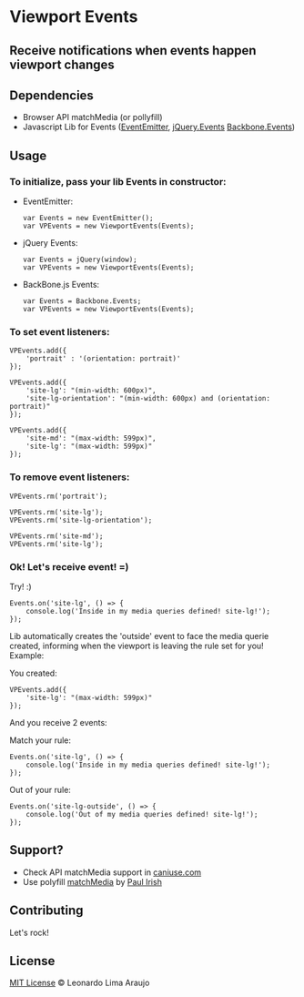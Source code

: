 # Viewport Events

## Receive notifications when events happen viewport changes


## Dependencies

* Browser API matchMedia (or pollyfill)
* Javascript Lib for Events ([EventEmitter](https://github.com/Wolfy87/EventEmitter), [jQuery.Events](http://api.jquery.com/category/events/) [Backbone.Events](http://backbonejs.org/#Events))

## Usage


### To initialize, pass your lib Events in constructor:

* EventEmitter:

	```
	var Events = new EventEmitter();
	var VPEvents = new ViewportEvents(Events);
	```

* jQuery Events:

	```
	var Events = jQuery(window);
	var VPEvents = new ViewportEvents(Events);
	```

* BackBone.js Events:

	```
	var Events = Backbone.Events;
	var VPEvents = new ViewportEvents(Events);
	```

### To set event listeners:

```
VPEvents.add({
	'portrait' : '(orientation: portrait)'
});

VPEvents.add({
    'site-lg': "(min-width: 600px)",
    'site-lg-orientation': "(min-width: 600px) and (orientation: portrait)"
});

VPEvents.add({
    'site-md': "(max-width: 599px)",
    'site-lg': "(max-width: 599px)"
});
```

### To remove event listeners:

```
VPEvents.rm('portrait');

VPEvents.rm('site-lg');
VPEvents.rm('site-lg-orientation');

VPEvents.rm('site-md');
VPEvents.rm('site-lg');
```

### Ok! Let's receive event! =)

Try! :)

```
Events.on('site-lg', () => {
	console.log('Inside in my media queries defined! site-lg!');
});
```

Lib automatically creates the 'outside' event to face the media querie created, informing when the viewport is leaving the rule set for you! Example:

You created:

```
VPEvents.add({
    'site-lg': "(max-width: 599px)"
});
```
And you receive 2 events:

Match your rule:

```
Events.on('site-lg', () => {
	console.log('Inside in my media queries defined! site-lg!');
});
```

Out of your rule:

```
Events.on('site-lg-outside', () => {
	console.log('Out of my media queries defined! site-lg!');
});
```

## Support?

* Check API matchMedia support in [caniuse.com](http://caniuse.com/#search=matchMedia)
* Use polyfill [matchMedia](https://github.com/paulirish/matchMedia.js) by [Paul Irish](https://github.com/paulirish)


## Contributing

Let's rock!

## License

[MIT License](http://llaraujo.mit-license.org/) © Leonardo Lima Araujo

